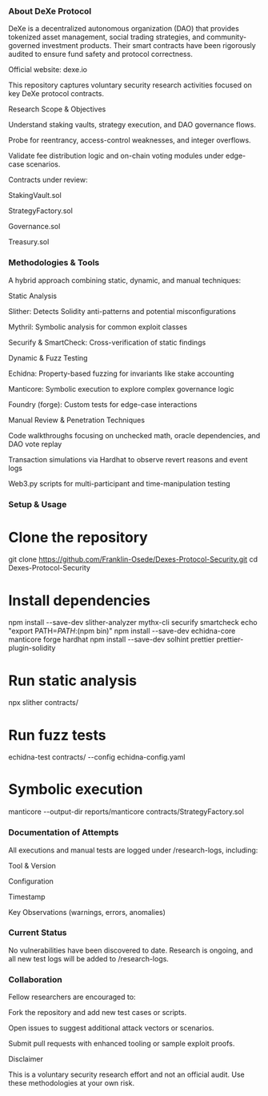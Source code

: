 ### About DeXe Protocol

DeXe is a decentralized autonomous organization (DAO) that provides tokenized asset management, social trading strategies, and community-governed investment products. Their smart contracts have been rigorously audited to ensure fund safety and protocol correctness.

Official website: dexe.io

This repository captures voluntary security research activities focused on key DeXe protocol contracts.

Research Scope & Objectives

Understand staking vaults, strategy execution, and DAO governance flows.

Probe for reentrancy, access-control weaknesses, and integer overflows.

Validate fee distribution logic and on-chain voting modules under edge-case scenarios.

Contracts under review:

StakingVault.sol

StrategyFactory.sol

Governance.sol

Treasury.sol

### Methodologies & Tools

A hybrid approach combining static, dynamic, and manual techniques:

Static Analysis

Slither: Detects Solidity anti-patterns and potential misconfigurations

Mythril: Symbolic analysis for common exploit classes

Securify & SmartCheck: Cross-verification of static findings

Dynamic & Fuzz Testing

Echidna: Property-based fuzzing for invariants like stake accounting

Manticore: Symbolic execution to explore complex governance logic

Foundry (forge): Custom tests for edge-case interactions

Manual Review & Penetration Techniques

Code walkthroughs focusing on unchecked math, oracle dependencies, and DAO vote replay

Transaction simulations via Hardhat to observe revert reasons and event logs

Web3.py scripts for multi-participant and time-manipulation testing

### Setup & Usage

# Clone the repository
git clone https://github.com/Franklin-Osede/Dexes-Protocol-Security.git
cd Dexes-Protocol-Security

# Install dependencies
npm install --save-dev slither-analyzer mythx-cli securify smartcheck
echo "export PATH=$PATH:$(npm bin)"
npm install --save-dev echidna-core manticore forge hardhat
npm install --save-dev solhint prettier prettier-plugin-solidity

# Run static analysis
npx slither contracts/

# Run fuzz tests
echidna-test contracts/ --config echidna-config.yaml

# Symbolic execution
manticore --output-dir reports/manticore contracts/StrategyFactory.sol

### Documentation of Attempts

All executions and manual tests are logged under /research-logs, including:

Tool & Version

Configuration

Timestamp

Key Observations (warnings, errors, anomalies)

### Current Status

No vulnerabilities have been discovered to date. Research is ongoing, and all new test logs will be added to /research-logs.

### Collaboration

Fellow researchers are encouraged to:

Fork the repository and add new test cases or scripts.

Open issues to suggest additional attack vectors or scenarios.

Submit pull requests with enhanced tooling or sample exploit proofs.

Disclaimer

This is a voluntary security research effort and not an official audit. Use these methodologies at your own risk.
